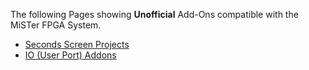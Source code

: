 The following Pages showing **Unofficial** Add-Ons compatible with the MiSTer FPGA System.  

* [Seconds Screen Projects](Unofficial-Second-Screen-Projects)  
* [IO (User Port) Addons](Unofficial-IO-Addons)